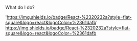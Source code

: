 What do I do?

'https://img.shields.io/badge/React-%2320232a?style=flat-square&logo=react&logoColor=%2361dafb'
https://img.shields.io/badge/React-%2320232a?style=flat-square&logo=react&logoColor=%2361dafb
